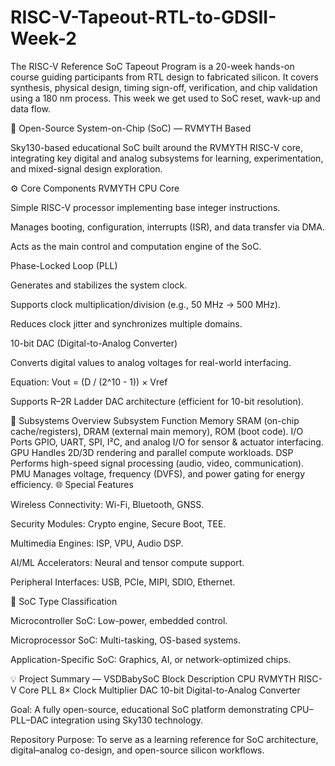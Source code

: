 # RISC-V-Tapeout-RTL-to-GDSII-Week-2
The RISC-V Reference SoC Tapeout Program is a 20-week hands-on course guiding participants from RTL design to fabricated silicon. It covers synthesis, physical design, timing sign-off, verification, and chip validation using a 180 nm process. This week we get used to SoC reset, wavk-up and data flow.

🧠 Open-Source System-on-Chip (SoC) — RVMYTH Based

Sky130-based educational SoC built around the RVMYTH RISC-V core, integrating key digital and analog subsystems for learning, experimentation, and mixed-signal design exploration.

⚙️ Core Components
RVMYTH CPU Core

Simple RISC-V processor implementing base integer instructions.

Manages booting, configuration, interrupts (ISR), and data transfer via DMA.

Acts as the main control and computation engine of the SoC.

Phase-Locked Loop (PLL)

Generates and stabilizes the system clock.

Supports clock multiplication/division (e.g., 50 MHz → 500 MHz).

Reduces clock jitter and synchronizes multiple domains.

10-bit DAC (Digital-to-Analog Converter)

Converts digital values to analog voltages for real-world interfacing.

Equation: Vout = (D / (2^10 - 1)) × Vref

Supports R–2R Ladder DAC architecture (efficient for 10-bit resolution).

🧩 Subsystems Overview
Subsystem	Function
Memory	SRAM (on-chip cache/registers), DRAM (external main memory), ROM (boot code).
I/O Ports	GPIO, UART, SPI, I²C, and analog I/O for sensor & actuator interfacing.
GPU	Handles 2D/3D rendering and parallel compute workloads.
DSP	Performs high-speed signal processing (audio, video, communication).
PMU	Manages voltage, frequency (DVFS), and power gating for energy efficiency.
🌐 Special Features

Wireless Connectivity: Wi-Fi, Bluetooth, GNSS.

Security Modules: Crypto engine, Secure Boot, TEE.

Multimedia Engines: ISP, VPU, Audio DSP.

AI/ML Accelerators: Neural and tensor compute support.

Peripheral Interfaces: USB, PCIe, MIPI, SDIO, Ethernet.

🧩 SoC Type Classification

Microcontroller SoC: Low-power, embedded control.

Microprocessor SoC: Multi-tasking, OS-based systems.

Application-Specific SoC: Graphics, AI, or network-optimized chips.

💡 Project Summary — VSDBabySoC
Block	Description
CPU	RVMYTH RISC-V Core
PLL	8× Clock Multiplier
DAC	10-bit Digital-to-Analog Converter

Goal: A fully open-source, educational SoC platform demonstrating CPU–PLL–DAC integration using Sky130 technology.

Repository Purpose:
To serve as a learning reference for SoC architecture, digital–analog co-design, and open-source silicon workflows.
